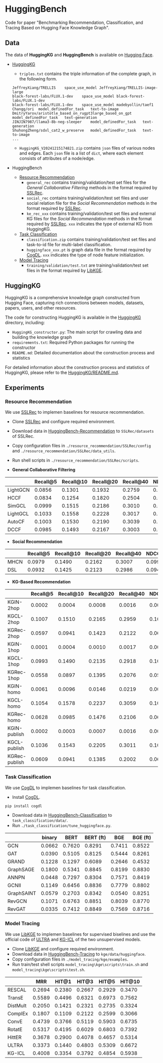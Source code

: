 # HuggingBench

Code for paper "Benchmarking Recommendation, Classification, and Tracing Based on Hugging Face Knowledge Graph".

## Data

The data of **HuggingKG** and **HuggingBench** is available on [Hugging Face](https://huggingface.co/collections/cqsss/huggingbench-67b2ee02ca45b15e351009a2).

- [HuggingKG](https://huggingface.co/datasets/cqsss/HuggingKG)
    - `triples.txt` contains the triple information of the complete graph, in the following form.
    ```
    JeffreyXiang/TRELLIS	space_use_model	JeffreyXiang/TRELLIS-image-large
    black-forest-labs/FLUX.1-dev	space_use_model	black-forest-labs/FLUX.1-dev
    black-forest-labs/FLUX.1-dev	space_use_model	madebyollin/taef1
    Changg/ori	model_definedFor_task	text-to-image
    DmitryYarov/aristotle_based_on_rugpt3large_based_on_gpt	model_definedFor_task	text-generation
    JINJIN7987/llama3-8b-neg-sleeper	model_definedFor_task	text-generation
    ShuhongZheng/sdxl_cat2_w_preserve	model_definedFor_task	text-to-image
    ...
    ```
    - `HuggingKG_V20241215174821.zip` contains `json` files of various nodes and edges. Each `json` file is a list of `dict`, where each element consists of attributes of a node/edge.

- HuggingBench
    - [Resource Recommendation](https://huggingface.co/datasets/cqsss/HuggingBench-Recommendation)
        - `general_rec` contains training/validation/test set files for the *General Collaborative Filtering* methods in the format required by [SSLRec](https://github.com/HKUDS/SSLRec).
        - `social_rec` contains training/validation/test set files and user social relation file for the *Social Recommendation* methods in the format required by [SSLRec](https://github.com/HKUDS/SSLRec).
        - `ke_rec_xxx` contains training/validation/test set files and external KG files for the *Social Recommendation* methods in the format required by [SSLRec](https://github.com/HKUDS/SSLRec). `xxx` indicates the type of external KG from HuggingKG.
    - [Task Classification](https://huggingface.co/datasets/cqsss/HuggingBench-Classification)
        - `classification.zip` contains training/validation/test set files and task-to-id file for multi-label classification.
        - `huggingface_xxx.pt` is graph data file in the format required by [CogDL](https://github.com/THUDM/CogDL). `xxx` indicates the type of node feature initialization.
    - [Model Tracing](https://huggingface.co/datasets/cqsss/HuggingBench-Tracing)
        - `training/validation/test.txt` are training/validation/test set files in the format required by [LibKGE](https://github.com/uma-pi1/kge).

## HuggingKG

HuggingKG is a comprehensive knowledge graph constructed from Hugging Face, capturing rich connections between models, datasets, papers, users, and other resources.

The code for constructing HuggingKG is available in the [HuggingKG](HuggingKG) directory, including:
- `HuggingKG_constructor.py`: The main script for crawling data and building the knowledge graph
- `requirements.txt`: Required Python packages for running the constructor
- `README.md`: Detailed documentation about the construction process and statistics

For detailed information about the construction process and statistics of HuggingKG, please refer to the [HuggingKG/README.md](HuggingKG/README.md).

## Experiments

### Resource Recommendation

We use [SSLRec](https://github.com/HKUDS/SSLRec) to implemen baselines for resource recommendation. 
- Clone [SSLRec](https://github.com/HKUDS/SSLRec) and configure required environment.
- Download data in [HuggingBench-Recommendation](https://huggingface.co/datasets/cqsss/HuggingBench-Recommendation) to `SSLRec/datasets` of SSLRec.
- Copy configuration files in `./resource_recommendation/SSLRec/config` and `./resource_recommendation/SSLRec/data_utils`. 
- Run shell scripts in `./resource_recommendation/SSLRec/scripts`.

- **General Collaborative Filtering**

|          | Recall@5 | Recall@10 | Recall@20 | Recall@40 | NDCG@5  | NDCG@10 | NDCG@20 | NDCG@40 |
|----------|----------|-----------|-----------|-----------|---------|---------|---------|---------|
| LightGCN | 0.0856   | 0.1301    | 0.1932    | 0.2759    | 0.0868  | 0.1003  | 0.1192  | 0.1413  |
| HCCF     | 0.0834   | 0.1254    | 0.1820    | 0.2504    | 0.0847  | 0.0975  | 0.1143  | 0.1328  |
| SimGCL   | 0.0999   | 0.1515    | 0.2186    | 0.3010    | 0.0998  | 0.1158  | 0.1358  | 0.1581  |
| LightGCL | 0.1033   | 0.1558    | 0.2228    | 0.3017    | 0.1035  | 0.1198  | 0.1398  | 0.1611  |
| AutoCF   | 0.1003   | 0.1530    | 0.2190    | 0.3039    | 0.1012  | 0.1174  | 0.1371  | 0.1598  |
| DCCF     | 0.0985   | 0.1493    | 0.2167    | 0.3003    | 0.0983  | 0.1142  | 0.1343  | 0.1567  |


- **Social Recommendation**

|      | Recall@5 | Recall@10 | Recall@20 | Recall@40 | NDCG@5  | NDCG@10 | NDCG@20 | NDCG@40 |
|------|----------|-----------|-----------|-----------|---------|---------|---------|---------|
| MHCN | 0.0979  | 0.1490  | 0.2162  | 0.3007  | 0.0998  | 0.1154  | 0.1353  | 0.1579  |
| DSL  | 0.0932  | 0.1425  | 0.2123  | 0.2986  | 0.0948  | 0.1099  | 0.1307  | 0.1538  |



- **KG-Based Recommendation**

|               | Recall@5 | Recall@10 | Recall@20 | Recall@40 | NDCG@5  | NDCG@10 | NDCG@20 | NDCG@40 |
|---------------|----------|-----------|-----------|-----------|---------|---------|---------|---------|
| KGIN-2hop     | 0.0002  | 0.0004  | 0.0008  | 0.0016  | 0.0003  | 0.0004  | 0.0005  | 0.0007  |
| KGCL-2hop     | 0.1007  | 0.1510  | 0.2165  | 0.2959  | 0.1016  | 0.1170  | 0.1364  | 0.1579  |
| KGRec-2hop    | 0.0597  | 0.0941  | 0.1423  | 0.2122  | 0.0625  | 0.0729  | 0.0872  | 0.1057  |
| KGIN-1hop     | 0.0001  | 0.0004  | 0.0010  | 0.0017  | 0.0002  | 0.0003  | 0.0005  | 0.0007  |
| KGCL-1hop     | 0.0993  | 0.1490  | 0.2135  | 0.2918  | 0.1009  | 0.1160  | 0.1351  | 0.1563  |
| KGRec-1hop    | 0.0558  | 0.0897  | 0.1395  | 0.2076  | 0.0575  | 0.0681  | 0.0832  | 0.1014  |
| KGIN-homo     | 0.0061  | 0.0096  | 0.0146  | 0.0219  | 0.0065  | 0.0076  | 0.0091  | 0.0111  |
| KGCL-homo     | 0.1054  | 0.1578  | 0.2237  | 0.3059  | 0.1058  | 0.1220  | 0.1416  | 0.1637  |
| KGRec-homo    | 0.0628  | 0.0985  | 0.1476  | 0.2106  | 0.0638  | 0.0751  | 0.0898  | 0.1067  |
| KGIN-publish  | 0.0002  | 0.0003  | 0.0007  | 0.0016  | 0.0002  | 0.0003  | 0.0004  | 0.0007  |
| KGCL-publish  | 0.1036  | 0.1543  | 0.2205  | 0.3011  | 0.1038  | 0.1195  | 0.1392  | 0.1609  |
| KGRec-publish | 0.0609  | 0.0941  | 0.1385  | 0.2002  | 0.0636  | 0.0734  | 0.0863  | 0.1027  |




### Task Classification


We use [CogDL](https://github.com/THUDM/CogDL) to implemen baselines for task classification.
- Install [CogDL](https://github.com/THUDM/CogDL).
```
pip install cogdl
```
- Download data in [HuggingBench-Classification](https://huggingface.co/datasets/cqsss/HuggingBench-Classification) to `task_classification/data/`.
- Run `./task_classification/tune_huggingface.py`.

|            | binary  | BERT    | BERT (ft) | BGE     | BGE (ft)  |
|------------|---------|---------|---------|---------|---------|
| GCN        | 0.0662  | 0.7620  | 0.8291  | 0.7411  | 0.8522  |
| GAT        | 0.0390  | 0.5105  | 0.8125  | 0.5444  | 0.8261  |
| GRAND      | 0.1228  | 0.1297  | 0.6089  | 0.2646  | 0.4532  |
| GraphSAGE  | 0.1800  | 0.5341  | 0.8845  | 0.8199  | 0.8830  |
| ANNPN      | 0.0448  | 0.7297  | 0.8304  | 0.7571  | 0.8419  |
| GCNII      | 0.1149  | 0.6456  | 0.8836  | 0.7779  | 0.8802  |
| GraphSAINT | 0.0579  | 0.2703  | 0.8342  | 0.0540  | 0.8251  |
| RevGCN     | 0.1071  | 0.6763  | 0.8851  | 0.8039  | 0.8770  |
| RevGAT     | 0.0335  | 0.7412  | 0.8849  | 0.7569  | 0.8716  |


### Model Tracing

We use [LibKGE](https://github.com/uma-pi1/kge) to implemen baselines for supervised biselines and use the official code of [ULTRA](https://github.com/DeepGraphLearning/ULTRA) and [KG-ICL](https://github.com/nju-websoft/KG-ICL) of the two unsupervised models.

- Clone [LibKGE](https://github.com/uma-pi1/kge) and configure required environment.
- Download data in [HuggingBench-Tracing](https://huggingface.co/datasets/cqsss/HuggingBench-Tracing) to `kge/data/huggingface`.
- Copy configuration files in `./model_tracing/kge/examples`.
- Run train/test shell scripts `model_tracing\kge\scripts\train.sh` and `model_tracing\kge\scripts\test.sh`.

|          | MRR     | HIT@1   | HIT@3   | HIT@5   | HIT@10  |
|----------|---------|---------|---------|---------|---------|
| RESCAL   | 0.2694  | 0.2380  | 0.2667  | 0.2929  | 0.3470  |
| TransE   | 0.5589  | 0.4496  | 0.6321  | 0.6973  | 0.7562  |
| DistMult | 0.2050  | 0.1421  | 0.2321  | 0.2735  | 0.3324  |
| ComplEx  | 0.1807  | 0.1109  | 0.2122  | 0.2599  | 0.3066  |
| ConvE    | 0.4739  | 0.3766  | 0.5119  | 0.5903  | 0.6735  |
| RotatE   | 0.5317  | 0.4195  | 0.6029  | 0.6803  | 0.7392  |
| HittER   | 0.3678  | 0.2900  | 0.4078  | 0.4657  | 0.5314  |
| ULTRA    | 0.3373  | 0.1440  | 0.4803  | 0.5309  | 0.6672  |
| KG-ICL   | 0.4008  | 0.3354  | 0.3792  | 0.4854  | 0.5938  |

